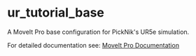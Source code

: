# ur_tutorial_base

A MoveIt Pro base configuration for PickNik's UR5e simulation.

For detailed documentation see: [MoveIt Pro Documentation](https://docs.picknik.ai/)
